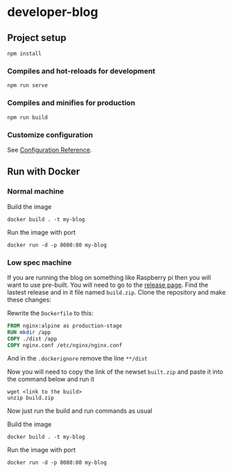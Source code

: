# developer-blog

## Project setup
```
npm install
```

### Compiles and hot-reloads for development
```
npm run serve
```

### Compiles and minifies for production
```
npm run build
```

### Customize configuration
See [Configuration Reference](https://cli.vuejs.org/config/).

## Run with Docker

### Normal machine
Build the image
```
docker build . -t my-blog
```

Run the image with port
```
docker run -d -p 8080:80 my-blog
```

### Low spec machine
If you are running the blog on something like Raspberry pi then you will want to use pre-built. You will need to go to the [release page](https://github.com/Bialu-Software/developer-blog/releases). Find the lastest release and in it file named `build.zip`. Clone the repository and make these changes:

Rewrite the `Dockerfile` to this:
```Dockerfile
FROM nginx:alpine as production-stage
RUN mkdir /app
COPY ./dist /app
COPY nginx.conf /etc/nginx/nginx.conf
```

And in the `.dockerignore` remove the line `**/dist`

Now you will need to copy the link of the newset `built.zip` and paste it into the command below and run it
```
wget <link to the build>
unzip build.zip
```

Now just run the build and run commands as usual

Build the image
```
docker build . -t my-blog
```

Run the image with port
```
docker run -d -p 8080:80 my-blog
```
